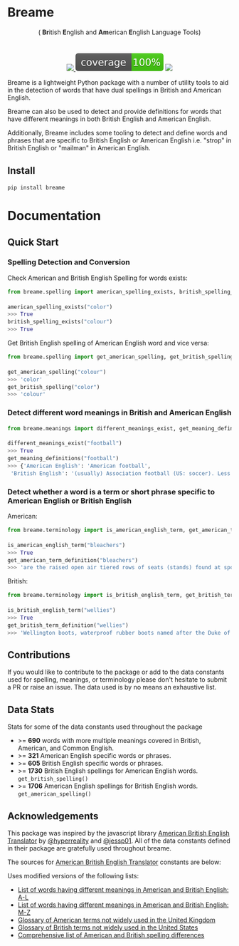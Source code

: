 # Breame

<p align="center"> ( <b>Br</b>itish <b>E</b>nglish and <b>Am</b>erican <b>E</b>nglish Language Tools) </p>

<h1 align="center"></h1>

<p align="center">
    <a href="https://opensource.org/licenses/Apache-2.0">
        <img src="https://img.shields.io/badge/License-Apache%202.0-blue.svg"/> 
    </a>
    <img src="./tests/static/coverage.svg">
    <a href="https://github.com/cdpierse/breame/releases">
        <img src="https://img.shields.io/pypi/v/breame?label=version"/> 
    </a>
</p>

Breame is a lightweight Python package with a number of utility tools to aid in the detection of words that have dual spellings in British and American English.

Breame can also be used to detect and provide definitions for words that have different meanings in both British English and American English.

Additionally, Breame includes some tooling to detect and define words and phrases that are specific to British English or American English i.e. "strop" in British English or "mailman" in American English.

## Install

```posh
pip install breame
```

# Documentation

## Quick Start

### Spelling Detection and Conversion

Check American and British English Spelling for words exists:

```python
from breame.spelling import american_spelling_exists, british_spelling_exists

american_spelling_exists("color")
>>> True
british_spelling_exists("colour")
>>> True
```

Get British English spelling of American English word and vice versa:

```python
from breame.spelling import get_american_spelling, get_british_spelling

get_american_spelling("colour")
>>> 'color'
get_british_spelling("color")
>>> 'colour'
```

### Detect different word meanings in British and American English

```python
from breame.meanings import different_meanings_exist, get_meaning_definitions

different_meanings_exist("football")
>>> True
get_meaning_definitions("football")
>>> {'American English': 'American football',
 'British English': '(usually) Association football (US: soccer). Less frequently applies to \nRugby football (espec. Rugby union in English private schools).'}
```

### Detect whether a word is a term or short phrase specific to American English or British English

American:

```python
from breame.terminology import is_american_english_term, get_american_term_definition

is_american_english_term("bleachers")
>>> True
get_american_term_definition("bleachers")
>>> 'are the raised open air tiered rows of seats (stands) found at sports fields or at other spectator events'
```

British:

```python
from breame.terminology import is_british_english_term, get_british_term_definition

is_british_english_term("wellies")
>>> True
get_british_term_definition("wellies")
>>> 'Wellington boots, waterproof rubber boots named after the Duke of Wellington.'
```

## Contributions

If you would like to contribute to the package or add to the data constants used for spelling, meanings, or terminology please don't hesitate to submit a PR or raise an issue. The data used is by no means an exhaustive list.

## Data Stats

Stats for some of the data constants used throughout the package

- \>= **690** words with more multiple meanings covered in British, American, and Common English.
- \>= **321** American English specific words or phrases.
- \>= **605** British English specific words or phrases.
- \>= **1730** British English spellings for American English words. `get_british_spelling()`
- \>= **1706** American English spellings for British English words. `get_american_spelling()`

## Acknowledgements

This package was inspired by the javascript library [American British English Translator](https://github.com/hyperreality/American-British-English-Translator#american-british-english-translator) by [@hyperreality](https://github.com/hyperreality) and [@jessp01](https://github.com/jessp01). All of the data constants defined in their package are gratefully used throughout breame.

The sources for [American British English Translator](https://github.com/hyperreality/American-British-English-Translator#american-british-english-translator) constants are below:

Uses modified versions of the following lists:

- [List of words having different meanings in American and British English: A-L](https://en.wikipedia.org/wiki/List_of_words_having_different_meanings_in_British_and_American_English:_A%E2%80%93L)
- [List of words having different meanings in American and British English: M-Z](https://en.wikipedia.org/wiki/List_of_words_having_different_meanings_in_British_and_American_English:_M%E2%80%93Z)
- [Glossary of American terms not widely used in the United Kingdom](https://en.wikipedia.org/wiki/List_of_American_words_not_widely_used_in_the_United_Kingdom)
- [Glossary of British terms not widely used in the United States](https://en.wikipedia.org/wiki/List_of_British_words_not_widely_used_in_the_United_States)
- [Comprehensive list of American and British spelling differences](http://www.tysto.com/uk-us-spelling-list.html)

